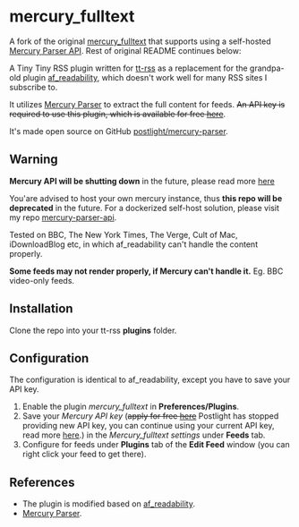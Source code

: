 mercury_fulltext
==============
A fork of the original [mercury_fulltext](https://github.com/HenryQW/mercury_fulltext) that supports using a self-hosted [Mercury Parser API](https://github.com/postlight/mercury-parser-api). Rest of original README continues below:

A Tiny Tiny RSS plugin written for [tt-rss](https://tt-rss.org) as a replacement for the grandpa-old plugin [af_readability](https://git.tt-rss.org/fox/tt-rss/src/master/plugins/af_readability), which doesn't work well for many RSS sites I subscribe to.

It utilizes [Mercury Parser](https://mercury.postlight.com/web-parser/) to extract the full content for feeds. ~~An API key is required to use this plugin, which is available for free [here](https://mercury.postlight.com/web-parser/)~~. 

It's made open source on GitHub [postlight/mercury-parser](https://github.com/postlight/mercury-parser).

## Warning

**Mercury API will be shutting down** in the future, please read more [here](https://postlight.com/trackchanges/mercury-goes-open-source)

You'are advised to host your own mercury instance, thus **this repo will be deprecated** in the future. For a dockerized self-host solution, please visit my repo [mercury-parser-api](https://github.com/HenryQW/mercury-parser-api).

Tested on BBC, The New York Times, The Verge, Cult of Mac, iDownloadBlog etc, in which af_readability can't handle the content properly.

**Some feeds may not render properly, if Mercury can't handle it.** Eg. BBC video-only feeds.

Installation
------------------------

Clone the repo into your tt-rss **plugins** folder.

Configuration
------------------------
The configuration is identical to af_readability, except you have to save your API key.

1. Enable the plugin *mercury_fulltext* in **Preferences/Plugins**.
2. Save your *Mercury API key* (~~apply for free [here](https://mercury.postlight.com/web-parser/)~~ Postlight has stopped providing new API key, you can continue using your current API key, read more [here](https://postlight.com/trackchanges/mercury-goes-open-source).) in the *Mercury_fulltext settings* under **Feeds** tab.
3. Configure for feeds under **Plugins** tab of the **Edit Feed** window (you can right click your feed to get there).

References
------------------------

* The plugin is modified based on [af_readability](https://git.tt-rss.org/fox/tt-rss/src/master/plugins/af_readability).
* [Mercury Parser](https://mercury.postlight.com/web-parser/).
